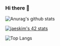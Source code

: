 ### Hi there 👋

![Anurag's github stats](https://github-readme-stats.vercel.app/api?username=marc459&show_icons=true&theme=algolia)

[![jaeskim's 42 stats](https://badge42.herokuapp.com/api/stats/msantos-)](https://github.com/JaeSeoKim/badge42)

![Top Langs](https://github-readme-stats.vercel.app/api/top-langs/?username=marc459&layout=compact)
